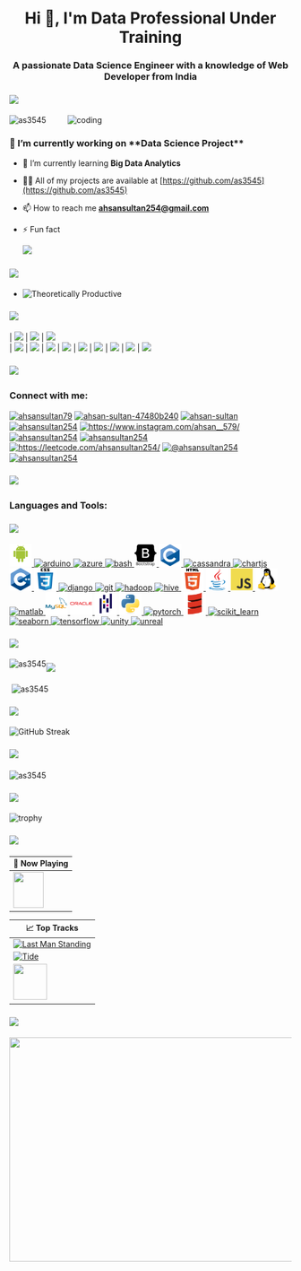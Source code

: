 
<h1 align="center">Hi 👋, I'm  Data Professional Under Training</h1>

<h3 align="center">A passionate Data Science Engineer with a knowledge of Web Developer from India</h3>

  <h3> <img src="https://i.pinimg.com/originals/60/04/30/600430c1d22c731b94cf4e7dae6b398a.gif" margin-top:"40" width="390px" align:center></h3>


<img align="right" alt="coding" width="400" src="https://cdn.dribbble.com/users/2131993/screenshots/4948736/thoughtworks-gif_dribbble.gif">

<p align="left"> <img src="https://komarev.com/ghpvc/?username=as3545&label=Profile%20views&color=0e75b6&style=flat" alt="as3545" /> </p>


<h3 font-weight: "bold">🔭 I’m currently working on **Data Science Project**</h3>

- 🌱 I’m currently learning **Big Data Analytics**

- 👨‍💻 All of my projects are available at [https://github.com/as3545](https://github.com/as3545)

- 📫 How to reach me **ahsansultan254@gmail.com**

- ⚡ Fun fact

  
  <a height="200" href="https://github.com/DenverCoder1/readme-typing-svg"><img margin-top="500px" src="https://readme-typing-svg.herokuapp.com?lines=Eat;Code;Sleep;Repeat&width=75&height=45"></a></p>


<h3><a href="https://www.youtube.com/watch?v=dQw4w9WgXcQ"><img src="https://user-images.githubusercontent.com/73097560/115834477-dbab4500-a447-11eb-908a-139a6edaec5c.gif"></a></h3>

- ![Theoretically Productive](https://img.shields.io/badge/THEORETICALLY-PRODUCTIVE-blueviolet)
 <h3><a href="https://www.youtube.com/watch?v=dQw4w9WgXcQ"><img src="https://user-images.githubusercontent.com/73097560/115834477-dbab4500-a447-11eb-908a-139a6edaec5c.gif"></a></h3>

| <img src="https://img.shields.io/badge/Codecov-F01F7A?style=for-the-badge&logo=Codecov&logoColor=white" />
| <img src="https://img.shields.io/badge/Tableau-E97627?style=for-the-badge&logo=Tableau&logoColor=white" />
| <img src="https://img.shields.io/badge/PowerBI-E97627?style=for-the-badge&logo=PowerBI&logoColor=white" />                                                 
| <img src="https://img.shields.io/badge/MySQL-005C84?style=for-the-badge&logo=mysql&logoColor=white"/>
| <img src="https://img.shields.io/badge/Coursera-0056D2?style=for-the-badge&logo=Coursera&logoColor=white"/>
| <img src="https://img.shields.io/badge/freecodecamp-27273D?style=for-the-badge&logo=freecodecamp&logoColor=white"/>
| <img src="https://img.shields.io/badge/Burger%20King-D62300?style=for-the-badge&logo=Burger%20King&logoColor=white"/>
| <img src="https://img.shields.io/badge/KFC-F40027?style=for-the-badge&logo=kfc&logoColor=white"/>
| <img src="https://img.shields.io/badge/Counter_Strike-000000?style=for-the-badge&logo=counter-strike&logoColor=white"/>
| <img src="https://img.shields.io/badge/Epic%20Games-313131?style=for-the-badge&logo=Epic%20Games&logoColor=white"/>
| <img src="https://img.shields.io/badge/FIFA-B7312F?style=for-the-badge&logo=fifa&logoColor=white"/>
| <img src="https://img.shields.io/badge/Spotify-1ED760?&style=for-the-badge&logo=spotify&logoColor=white"/>

<h3><a href="https://www.youtube.com/watch?v=dQw4w9WgXcQ"><img src="https://user-images.githubusercontent.com/73097560/115834477-dbab4500-a447-11eb-908a-139a6edaec5c.gif"></a></h3>

<h3 align="left">Connect with me:</h3>
<p align="left">
<a href="https://codepen.io/ahsansultan79" target="blank"><img align="center" src="https://raw.githubusercontent.com/rahuldkjain/github-profile-readme-generator/master/src/images/icons/Social/codepen.svg" alt="ahsansultan79" height="30" width="40" /></a>
<a href="https://linkedin.com/in/ahsan-sultan-47480b240" target="blank"><img align="center" src="https://raw.githubusercontent.com/rahuldkjain/github-profile-readme-generator/master/src/images/icons/Social/linked-in-alt.svg" alt="ahsan-sultan-47480b240" height="30" width="40" /></a>
<a href="https://stackoverflow.com/users/ahsan-sultan" target="blank"><img align="center" src="https://raw.githubusercontent.com/rahuldkjain/github-profile-readme-generator/master/src/images/icons/Social/stack-overflow.svg" alt="ahsan-sultan" height="30" width="40" /></a>
<a href="https://codesandbox.com/ahsansultan254" target="blank"><img align="center" src="https://raw.githubusercontent.com/rahuldkjain/github-profile-readme-generator/master/src/images/icons/Social/codesandbox.svg" alt="ahsansultan254" height="30" width="40" /></a>
<a href="https://instagram.com/https://www.instagram.com/ahsan__579/" target="blank"><img align="center" src="https://raw.githubusercontent.com/rahuldkjain/github-profile-readme-generator/master/src/images/icons/Social/instagram.svg" alt="https://www.instagram.com/ahsan__579/" height="30" width="40" /></a>
<a href="https://www.codechef.com/users/ahsansultan254" target="blank"><img align="center" src="https://cdn.jsdelivr.net/npm/simple-icons@3.1.0/icons/codechef.svg" alt="ahsansultan254" height="30" width="40" /></a>
<a href="https://www.hackerrank.com/ahsansultan254" target="blank"><img align="center" src="https://raw.githubusercontent.com/rahuldkjain/github-profile-readme-generator/master/src/images/icons/Social/hackerrank.svg" alt="ahsansultan254" height="30" width="40" /></a>
<a href="https://www.leetcode.com/https://leetcode.com/ahsansultan254/" target="blank"><img align="center" src="https://raw.githubusercontent.com/rahuldkjain/github-profile-readme-generator/master/src/images/icons/Social/leet-code.svg" alt="https://leetcode.com/ahsansultan254/" height="30" width="40" /></a>
<a href="https://www.hackerearth.com/@ahsansultan254" target="blank"><img align="center" src="https://raw.githubusercontent.com/rahuldkjain/github-profile-readme-generator/master/src/images/icons/Social/hackerearth.svg" alt="@ahsansultan254" height="30" width="40" /></a>
<a href="https://auth.geeksforgeeks.org/user/ahsansultan254" target="blank"><img align="center" src="https://raw.githubusercontent.com/rahuldkjain/github-profile-readme-generator/master/src/images/icons/Social/geeks-for-geeks.svg" alt="ahsansultan254" height="30" width="40" /></a>
</p>

<h3><a href="https://www.youtube.com/watch?v=dQw4w9WgXcQ"><img src="https://user-images.githubusercontent.com/73097560/115834477-dbab4500-a447-11eb-908a-139a6edaec5c.gif"></a></h3>

<h3 align="left">Languages and Tools:</h3>
<h3><a href="https://www.youtube.com/watch?v=dQw4w9WgXcQ"><img src="https://user-images.githubusercontent.com/73097560/115834477-dbab4500-a447-11eb-908a-139a6edaec5c.gif"></a></h3>

<p align="left"> <a href="https://developer.android.com" target="_blank" rel="noreferrer"> <img src="https://raw.githubusercontent.com/devicons/devicon/master/icons/android/android-original-wordmark.svg" alt="android" width="40" height="40"/> </a> <a href="https://www.arduino.cc/" target="_blank" rel="noreferrer"> <img src="https://cdn.worldvectorlogo.com/logos/arduino-1.svg" alt="arduino" width="40" height="40"/> </a> <a href="https://azure.microsoft.com/en-in/" target="_blank" rel="noreferrer"> <img src="https://www.vectorlogo.zone/logos/microsoft_azure/microsoft_azure-icon.svg" alt="azure" width="40" height="40"/> </a> <a href="https://www.gnu.org/software/bash/" target="_blank" rel="noreferrer"> <img src="https://www.vectorlogo.zone/logos/gnu_bash/gnu_bash-icon.svg" alt="bash" width="40" height="40"/> </a> <a href="https://getbootstrap.com" target="_blank" rel="noreferrer"> <img src="https://raw.githubusercontent.com/devicons/devicon/master/icons/bootstrap/bootstrap-plain-wordmark.svg" alt="bootstrap" width="40" height="40"/> </a> <a href="https://www.cprogramming.com/" target="_blank" rel="noreferrer"> <img src="https://raw.githubusercontent.com/devicons/devicon/master/icons/c/c-original.svg" alt="c" width="40" height="40"/> </a> <a href="https://cassandra.apache.org/" target="_blank" rel="noreferrer"> <img src="https://www.vectorlogo.zone/logos/apache_cassandra/apache_cassandra-icon.svg" alt="cassandra" width="40" height="40"/> </a> <a href="https://www.chartjs.org" target="_blank" rel="noreferrer"> <img src="https://www.chartjs.org/media/logo-title.svg" alt="chartjs" width="40" height="40"/> </a> <a href="https://www.w3schools.com/cpp/" target="_blank" rel="noreferrer"> <img src="https://raw.githubusercontent.com/devicons/devicon/master/icons/cplusplus/cplusplus-original.svg" alt="cplusplus" width="40" height="40"/> </a> <a href="https://www.w3schools.com/css/" target="_blank" rel="noreferrer"> <img src="https://raw.githubusercontent.com/devicons/devicon/master/icons/css3/css3-original-wordmark.svg" alt="css3" width="40" height="40"/> </a> <a href="https://www.djangoproject.com/" target="_blank" rel="noreferrer"> <img src="https://cdn.worldvectorlogo.com/logos/django.svg" alt="django" width="40" height="40"/> </a> <a href="https://git-scm.com/" target="_blank" rel="noreferrer"> <img src="https://www.vectorlogo.zone/logos/git-scm/git-scm-icon.svg" alt="git" width="40" height="40"/> </a> <a href="https://hadoop.apache.org/" target="_blank" rel="noreferrer"> <img src="https://www.vectorlogo.zone/logos/apache_hadoop/apache_hadoop-icon.svg" alt="hadoop" width="40" height="40"/> </a> <a href="https://hive.apache.org/" target="_blank" rel="noreferrer"> <img src="https://www.vectorlogo.zone/logos/apache_hive/apache_hive-icon.svg" alt="hive" width="40" height="40"/> </a> <a href="https://www.w3.org/html/" target="_blank" rel="noreferrer"> <img src="https://raw.githubusercontent.com/devicons/devicon/master/icons/html5/html5-original-wordmark.svg" alt="html5" width="40" height="40"/> </a> <a href="https://www.java.com" target="_blank" rel="noreferrer"> <img src="https://raw.githubusercontent.com/devicons/devicon/master/icons/java/java-original.svg" alt="java" width="40" height="40"/> </a> <a href="https://developer.mozilla.org/en-US/docs/Web/JavaScript" target="_blank" rel="noreferrer"> <img src="https://raw.githubusercontent.com/devicons/devicon/master/icons/javascript/javascript-original.svg" alt="javascript" width="40" height="40"/> </a> <a href="https://www.linux.org/" target="_blank" rel="noreferrer"> <img src="https://raw.githubusercontent.com/devicons/devicon/master/icons/linux/linux-original.svg" alt="linux" width="40" height="40"/> </a> <a href="https://www.mathworks.com/" target="_blank" rel="noreferrer"> <img src="https://upload.wikimedia.org/wikipedia/commons/2/21/Matlab_Logo.png" alt="matlab" width="40" height="40"/> </a> <a href="https://www.mysql.com/" target="_blank" rel="noreferrer"> <img src="https://raw.githubusercontent.com/devicons/devicon/master/icons/mysql/mysql-original-wordmark.svg" alt="mysql" width="40" height="40"/> </a> <a href="https://www.oracle.com/" target="_blank" rel="noreferrer"> <img src="https://raw.githubusercontent.com/devicons/devicon/master/icons/oracle/oracle-original.svg" alt="oracle" width="40" height="40"/> </a> <a href="https://pandas.pydata.org/" target="_blank" rel="noreferrer"> <img src="https://raw.githubusercontent.com/devicons/devicon/2ae2a900d2f041da66e950e4d48052658d850630/icons/pandas/pandas-original.svg" alt="pandas" width="40" height="40"/> </a> <a href="https://www.python.org" target="_blank" rel="noreferrer"> <img src="https://raw.githubusercontent.com/devicons/devicon/master/icons/python/python-original.svg" alt="python" width="40" height="40"/> </a> <a href="https://pytorch.org/" target="_blank" rel="noreferrer"> <img src="https://www.vectorlogo.zone/logos/pytorch/pytorch-icon.svg" alt="pytorch" width="40" height="40"/> </a> <a href="https://www.scala-lang.org" target="_blank" rel="noreferrer"> <img src="https://raw.githubusercontent.com/devicons/devicon/master/icons/scala/scala-original.svg" alt="scala" width="40" height="40"/> </a> <a href="https://scikit-learn.org/" target="_blank" rel="noreferrer"> <img src="https://upload.wikimedia.org/wikipedia/commons/0/05/Scikit_learn_logo_small.svg" alt="scikit_learn" width="40" height="40"/> </a> <a href="https://seaborn.pydata.org/" target="_blank" rel="noreferrer"> <img src="https://seaborn.pydata.org/_images/logo-mark-lightbg.svg" alt="seaborn" width="40" height="40"/> </a> <a href="https://www.tensorflow.org" target="_blank" rel="noreferrer"> <img src="https://www.vectorlogo.zone/logos/tensorflow/tensorflow-icon.svg" alt="tensorflow" width="40" height="40"/> </a> <a href="https://unity.com/" target="_blank" rel="noreferrer"> <img src="https://www.vectorlogo.zone/logos/unity3d/unity3d-icon.svg" alt="unity" width="40" height="40"/> </a> <a href="https://unrealengine.com/" target="_blank" rel="noreferrer"> <img src="https://raw.githubusercontent.com/kenangundogan/fontisto/036b7eca71aab1bef8e6a0518f7329f13ed62f6b/icons/svg/brand/unreal-engine.svg" alt="unreal" width="40" height="40"/> </a> </p>

<h3><a href="https://www.youtube.com/watch?v=dQw4w9WgXcQ"><img src="https://user-images.githubusercontent.com/73097560/115834477-dbab4500-a447-11eb-908a-139a6edaec5c.gif"></a></h3>


<p><img align="left" src="https://github-readme-stats.vercel.app/api/top-langs?username=as3545&show_icons=true&locale=en&layout=compact" alt="as3545" /></p>

<h3><a href="https://www.youtube.com/watch?v=dQw4w9WgXcQ"><img src="https://user-images.githubusercontent.com/73097560/115834477-dbab4500-a447-11eb-908a-139a6edaec5c.gif"></a></h3>

<p>&nbsp;<img align="center" src="https://github-readme-stats.vercel.app/api?username=as3545&show_icons=true&locale=en" alt="as3545"  /></p>

<h3><a href="https://www.youtube.com/watch?v=dQw4w9WgXcQ"><img src="https://user-images.githubusercontent.com/73097560/115834477-dbab4500-a447-11eb-908a-139a6edaec5c.gif"></a></h3>


![GitHub Streak](https://github-readme-streak-stats.herokuapp.com?user=as3545&theme=cobalt&date_format=j%20M%5B%20Y%5D&background=000000&border=7536B2&stroke=9243DD&ring=89502D&fire=FF9554&currStreakNum=D280FF&sideNums=BC52FF&currStreakLabel=64EAE2&sideLabels=48A8A2&dates=A42EE5)

<h3><a href="https://www.youtube.com/watch?v=dQw4w9WgXcQ"><img src="https://user-images.githubusercontent.com/73097560/115834477-dbab4500-a447-11eb-908a-139a6edaec5c.gif"></a></h3>

<p><img align="center" src="https://github-readme-streak-stats.herokuapp.com/?user=as3545&" alt="as3545" /></p>

<h3><a href="https://www.youtube.com/watch?v=dQw4w9WgXcQ"><img src="https://user-images.githubusercontent.com/73097560/115834477-dbab4500-a447-11eb-908a-139a6edaec5c.gif"></a></h3>

![trophy](https://github-profile-trophy.vercel.app/?username=as3545&theme=onedark)

<h3><a href="https://www.youtube.com/watch?v=dQw4w9WgXcQ"><img src="https://user-images.githubusercontent.com/73097560/115834477-dbab4500-a447-11eb-908a-139a6edaec5c.gif"></a></h3>







| 🎵 Now Playing                                                                                                                    |
| ------------------------------------------------------------------------------------------------------------------------------ |
| <a href="https://status.nmoo.dev/now-playing?open"><img src="https://status.nmoo.dev/now-playing" width="54" height="64"></a> |


<table>
  <thead>
    <tr>
      <th>📈 Top Tracks</th>
    </tr>
  </thead>
  <tbody>
    <tr>
      <td><a href="[https://status.nmoo.dev/top-tracks?i=1&open](https://open.spotify.com/track/2P0KwtuTVip8pZePgx8KGT?si=0c2b1ffc65194c48)"><img src="https://i1.sndcdn.com/artworks-000652677091-r9u7j1-t500x500.jpg" width="50" height="60" alt="Last Man Standing"></a></td>
    </tr>
    <tr></tr> <!-- hide gray row -->
    <tr>
      <td><a href="[https://status.nmoo.dev/top-tracks?i=2&open](https://open.spotify.com/track/5GmYaJUYxUhbvPmQQnNHcr?si=2aaa4a993f544f9e)"><img src="https://tse2.mm.bing.net/th?id=OIP.pJVv4Vo8ZW36HV_Ht_ae3QHaHa&pid=Api&P=0&h=180" width="60" height="64" alt="Tide"></a></td>
    </tr>
    <tr></tr> <!-- hide gray row -->
    <tr>
      <td><a href="[https://status.nmoo.dev/top-tracks?i=2&open](https://open.spotify.com/track/1CzMb6unWvwNLXyjJwMW9X?si=d65fa250ae5647f3)"><img src="https://sun9-20.userapi.com/impf/c846121/v846121654/14cff9/hprqQkzyPqA.jpg?size=600x600&quality=96&sign=b753c6c6573f8ace4ab6ca0bfafd7154&type=album" width="60" height="64"></a></td>
    </tr>
  </tbody>
</table>

<h3><a href="https://www.youtube.com/watch?v=dQw4w9WgXcQ"><img src="https://user-images.githubusercontent.com/73097560/115834477-dbab4500-a447-11eb-908a-139a6edaec5c.gif"></a></h3>


<img align='right' src="https://pa1.narvii.com/6360/8fcb3b5341f11cbb119ff7139350c6d1296b338d_hq.gif" width="550" height="400" frameBorder="0"  class="giphy-embed" allowFullScreen></img>
